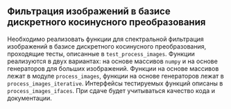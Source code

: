 ## Фильтрация изображений в базисе дискретного косинусного преобразования

Необходимо реализовать функции для спектральной фильтрация изображений в базисе дискретного косинусного преобразования, проходящие тесты, описанные в `test_process_images`.
Функции реализуются в двух вариантах: на основе массивов `numpy` и на основе генераторов для больших изображений. 
Функции на основе массивов лежат в модуле `process_images`, функции на основе генераторов лежат в `process_images_iterative`.
Интерфейсы тестируемых функций описаны в `process_images_ifaces`.
При сдаче будет учитываться качество кода и документации.